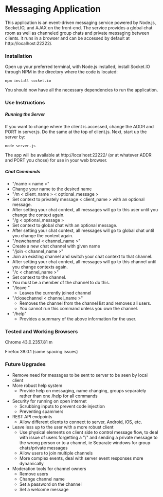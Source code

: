 # Messaging Application
This application is an event-driven messaging service powered by Node.js, Socket.IO, and AJAX on the front-end.  The service provides a global chat room as well as channeled group chats and private messaging between clients.  It runs in a browser and can be accessed by default at http://localhost:22222/.

### Installation

Open up your preferred terminal, with Node.js installed, install Socket.IO through NPM in the directory where the code is located:
```
npm install socket.io
```

You should now have all the necessary dependencies to run the application.

### Use Instructions
##### Running the Server
If you want to change where the client is accessed, change the ADDR and PORT in server.js.  Do the same at the top of client.js.  Next, start up the server by:
```
node server.js
```

The app will be available at http://localhost:22222/ (or at whatever ADDR and PORT you chose) for use in your web browser.

##### Chat Commands
 - "/name  < name >" 
  - Change your name to the desired name
 - "/m < client_name > < optional_message >
  - Set context to privately message < client_name > with an optional message.
  - After setting your chat context, all messages will go to this user until you change the context again.
 - "/g < optional_message >
  - Set context to global chat with an optional message.
  - After setting your chat context, all messages will go to global chat until you change the context again.
 - "/newchannel < channel_name >"
  - Create a new chat channel with given name
 - "/join < channel_name >"
  - Join an existing channel and switch your chat context to that channel.
  - After setting your chat context, all messages will go to this channel until you change contexts again.
 - "/c < channel_name >"
  - Set context to the channel. 
  - You must be a member of the channel to do this.
 - "/leave "
   - Leaves the currently joined channel
 - "/closechannel < channel_name >"
   - Removes the channel from the channel list and removes all users.
   - You cannot run this command unless you own the channel.
 - "/help"
   - Provides a summary of the above information for the user.


### Tested and Working Browsers
Chrome 43.0.2357.81 m

Firefox 38.0.1 (some spacing issues)

### Future Upgrades

- Remove need for messages to be sent to server to be seen by local client
- More robust help system
    - Provide help on messaging, name changing, groups separately rather than one /help for all commands
- Security for running on open internet
    - Scrubbing inputs to prevent code injection
    - Preventing spammers
- REST API endpoints
    - Allow different clients to connect to server, Android, iOS, etc.
- Leave less up to the user with a more robust client
    - Use physical elements on client side to control message flow,
   to deal with issue of users forgetting a "/" and sending a private message 
   to the wrong person or to a channel, ie Separate windows for group chats/private messages
    - Allow users to join multiple channels
    - More complex events, deal with server event responses more dynamically
- Moderation tools for channel owners
    - Remove users
    - Change channel name
    - Set a password on the channel
    - Set a welcome message

